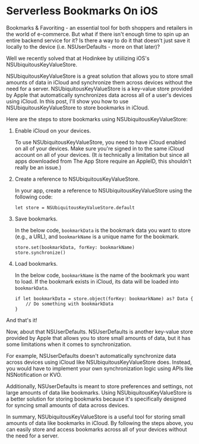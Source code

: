 # Serverless Bookmarks On iOS

####

Bookmarks & Favoriting - an essential tool for both shoppers and retailers in the world of e-commerce. But what if there isn't enough time to spin up an entire backend service for it? Is there a way to do it that doesn't just save it locally to the device (i.e. NSUserDefaults - more on that later)?

Well we recently solved that at Hodinkee by utiilizing iOS's NSUbiquitousKeyValueStore.

NSUbiquitousKeyValueStore is a great solution that allows you to store small amounts of data in iCloud and synchronize them across devices without the need for a server. NSUbiquitousKeyValueStore is a key-value store provided by Apple that automatically synchronizes data across all of a user's devices using iCloud. In this post, I'll show you how to use NSUbiquitousKeyValueStore to store bookmarks in iCloud.

Here are the steps to store bookmarks using NSUbiquitousKeyValueStore:

1. Enable iCloud on your devices.

   To use NSUbiquitousKeyValueStore, you need to have iCloud enabled on all of your devices. Make sure you're signed in to the same iCloud account on all of your devices. (It _is_ technically a limitation but since all apps downloaded from The App Store require an AppleID, this shouldn't really be an issue.)

2. Create a reference to NSUbiquitousKeyValueStore.

   In your app, create a reference to NSUbiquitousKeyValueStore using the following code:

   ```
   let store = NSUbiquitousKeyValueStore.default
   ```

3. Save bookmarks.

   In the below code, `bookmarkData` is the bookmark data you want to store (e.g., a URL), and `bookmarkName` is a unique name for the bookmark.

   ```
   store.set(bookmarkData, forKey: bookmarkName)
   store.synchronize()
   ```

4. Load bookmarks.

   In the below code, `bookmarkName` is the name of the bookmark you want to load. If the bookmark exists in iCloud, its data will be loaded into `bookmarkData`.

   ```
   if let bookmarkData = store.object(forKey: bookmarkName) as? Data {
       // Do something with bookmarkData
   }
   ```

And that's it!

Now, about that NSUserDefaults. NSUserDefaults is another key-value store provided by Apple that allows you to store small amounts of data, but it has some limitations when it comes to synchronization.

For example, NSUserDefaults doesn't automatically synchronize data across devices using iCloud like NSUbiquitousKeyValueStore does. Instead, you would have to implement your own synchronization logic using APIs like NSNotification or KVO.

Additionally, NSUserDefaults is meant to store preferences and settings, not large amounts of data like bookmarks. Using NSUbiquitousKeyValueStore is a better solution for storing bookmarks because it's specifically designed for syncing small amounts of data across devices.

In summary, NSUbiquitousKeyValueStore is a useful tool for storing small amounts of data like bookmarks in iCloud. By following the steps above, you can easily store and access bookmarks across all of your devices without the need for a server.
